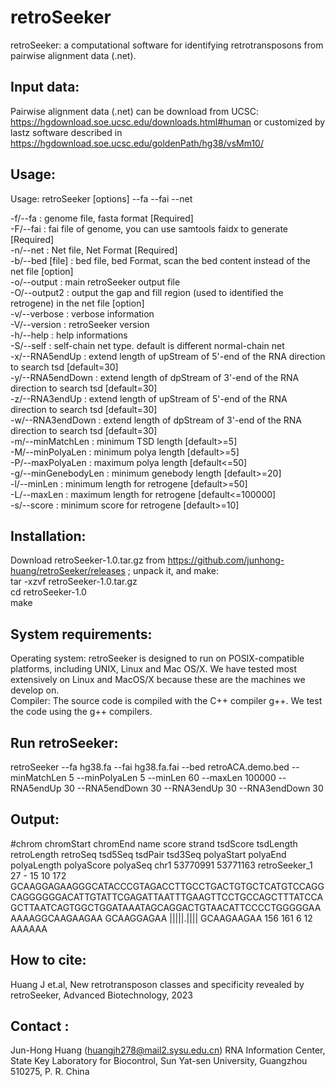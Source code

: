 # retroSeeker

retroSeeker: a computational software for identifying retrotransposons from pairwise alignment data (.net).

## Input data:<BR>

Pairwise alignment data (.net) can be download from UCSC: https://hgdownload.soe.ucsc.edu/downloads.html#human
or customized by lastz software described in https://hgdownload.soe.ucsc.edu/goldenPath/hg38/vsMm10/

Usage:<BR>
---------

Usage:  retroSeeker [options] --fa <fasta file> --fai <fai file> --net <net file><BR>

-f/--fa <file>      : genome file, fasta format [Required]<BR>
-F/--fai <file>     : fai file of genome, you can use samtools faidx to generate [Required]<BR>
-n/--net <file>     : Net file, Net Format [Required]<BR>
-b/--bed [file]     : bed file, bed Format, scan the bed content instead of the net file [option]<BR>
-o/--output <file>  : main retroSeeker output file<BR>
-O/--output2 <file> : output the gap and fill region (used to identified the retrogene) in the net file [option]<BR>
-v/--verbose        : verbose information<BR>
-V/--version        : retroSeeker version<BR>
-h/--help           : help informations<BR>
-S/--self           : self-chain net type. default is different normal-chain net<BR>
-x/--RNA5endUp      : extend length of upStream of 5'-end of the RNA direction to search tsd [default=30]<BR>
-y/--RNA5endDown    : extend length of dpStream of 3'-end of the RNA direction to search tsd [default=30]<BR>
-z/--RNA3endUp      : extend length of upStream of 5'-end of the RNA direction to search tsd [default=30]<BR>
-w/--RNA3endDown    : extend length of dpStream of 3'-end of the RNA direction to search tsd [default=30]<BR>
-m/--minMatchLen    : minimum TSD length [default>=5]<BR>
-M/--minPolyaLen    : minimum polya length [default>=5]<BR>
-P/--maxPolyaLen    : maximum polya length [default<=50]<BR>
-g/--minGenebodyLen : minimum genebody length [default>=20]<BR>
-l/--minLen         : minimum length for retrogene [default>=50]<BR>
-L/--maxLen         : maximum length for retrogene [default<=100000]<BR>
-s/--score          : minimum score for retrogene [default>=10]<BR>


Installation:<BR>
---------

Download retroSeeker-1.0.tar.gz from https://github.com/junhong-huang/retroSeeker/releases ; unpack it, and make:<BR>
tar -xzvf retroSeeker-1.0.tar.gz<BR>
cd retroSeeker-1.0<BR>
make<BR>

System requirements:<BR>
---------

Operating system: retroSeeker is designed to run on POSIX-compatible platforms, including UNIX, Linux and Mac OS/X. We have tested  most extensively on Linux and MacOS/X because these are the machines we develop on.<BR>
Compiler: The source code is compiled with  the C++ compiler g++. We test the code using the g++ compilers.<BR>


Run retroSeeker:<BR>
---------

retroSeeker --fa hg38.fa --fai hg38.fa.fai --bed retroACA.demo.bed --minMatchLen 5 --minPolyaLen 5 --minLen 60 --maxLen 100000 --RNA5endUp 30 --RNA5endDown 30 --RNA3endUp 30 --RNA3endDown 30<BR>

Output:<BR>
---------

#chrom	chromStart	chromEnd	name	score	strand	tsdScore	tsdLength	retroLength	retroSeq	tsd5Seq	tsdPair	tsd3Seq	polyaStart	polyaEnd	polyaLength	polyaScore	polyaSeq
chr1	53770991	53771163	retroSeeker_1	27	-	15	10	172	GCAAGGAGAAGGGCATACCCGTAGACCTTGCCTGACTGTGCTCATGTCCAGGCAGGGGGGACATTGTATTCGAGATTAATTTGAAGTTCCTGCCAGCTTTATCCAGCTTAATCAGTGGCTGGATAAATAGCAGGACTGTAACATTCCCCTGGGGGAAAAAAGGCAAGAAGAA	GCAAGGAGAA	|||||.||||	GCAAGAAGAA	156	161	6	12	AAAAAA

## How to cite:<BR>

Huang J et.al, New retrotransposon classes and specificity revealed by retroSeeker, Advanced Biotechnology, 2023


Contact :<BR>
---------

Jun-Hong Huang (huangjh278@mail2.sysu.edu.cn)
RNA Information Center, State Key Laboratory for Biocontrol, Sun Yat-sen University, Guangzhou 510275, P. R. China

